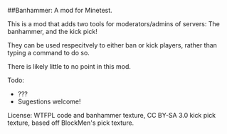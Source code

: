##Banhammer: A mod for Minetest.

This is a mod that adds two tools for moderators/admins of servers: The banhammer, and the kick pick!

They can be used respecitvely to either ban or kick players, rather than typing a command to do so.

There is likely little to no point in this mod.

Todo:

- ???
- Sugestions welcome!

License:
WTFPL code and banhammer texture, CC BY-SA 3.0 kick pick texture, based off BlockMen's pick texture.
